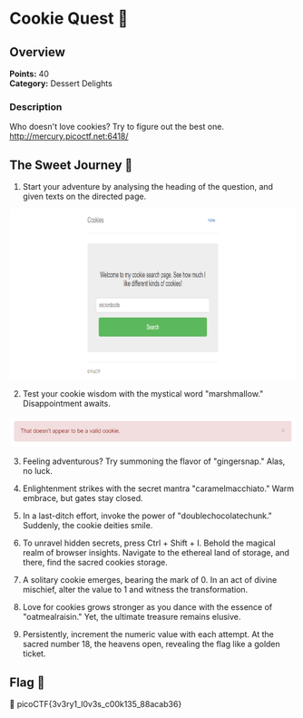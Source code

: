 # Cookie Quest 🍪

## Overview

**Points:** 40  
**Category:** Dessert Delights

### Description
Who doesn't love cookies? Try to figure out the best one. http://mercury.picoctf.net:6418/


## The Sweet Journey 🍪

1. Start your adventure by analysing the heading of the question, and given texts on the directed page.<br>
<img src="https://github.com/emareeeb/picoCTF-writeups/blob/main/Web_Exploitation/Cookies/home-qn.png?raw=true" alt="home-img" height=300>

2. Test your cookie wisdom with the mystical word "marshmallow." Disappointment awaits.<br>
<img src="https://github.com/emareeeb/picoCTF-writeups/blob/main/Web_Exploitation/Cookies/marshmallow.png?raw=true" alt="marshmallow-img"  >

3. Feeling adventurous? Try summoning the flavor of "gingersnap." Alas, no luck.

4. Enlightenment strikes with the secret mantra "caramelmacchiato." Warm embrace, but gates stay closed.

5. In a last-ditch effort, invoke the power of "doublechocolatechunk." Suddenly, the cookie deities smile.

6. To unravel hidden secrets, press Ctrl + Shift + I. Behold the magical realm of browser insights. Navigate to the ethereal land of storage, and there, find the sacred cookies storage.

7. A solitary cookie emerges, bearing the mark of 0. In an act of divine mischief, alter the value to 1 and witness the transformation.

8. Love for cookies grows stronger as you dance with the essence of "oatmealraisin." Yet, the ultimate treasure remains elusive.

9. Persistently, increment the numeric value with each attempt. At the sacred number 18, the heavens open, revealing the flag like a golden ticket.

## Flag 🍪
🚩 picoCTF{3v3ry1_l0v3s_c00k135_88acab36}
